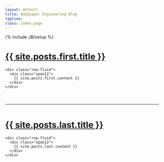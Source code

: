 ```yaml
---
layout: default
title: Add2paper Engineering Blog
tagline:
class: index_page
---
```

{% include JB/setup %}

<div style="margin-bottom: 50px;">
    <div class="page-header">
      <h1><a href="{{ root_url }}{{ site.posts.first.url }}">{{ site.posts.first.title }}</a></h1>
    </div>

    <div class="row-fluid">
      <div class="span12">
        {{ site.posts.first.content }}
      </div>
    </div>
</div>

<hr />

<div style="margin-top: 50px;">
    <div class="page-header">
      <h1><a href="{{ root_url }}{{ site.posts.last.url }}">{{ site.posts.last.title }}</a></h1>
    </div>

    <div class="row-fluid">
      <div class="span12">
        {{ site.posts.last.content }}
      </div>
    </div>
</div>